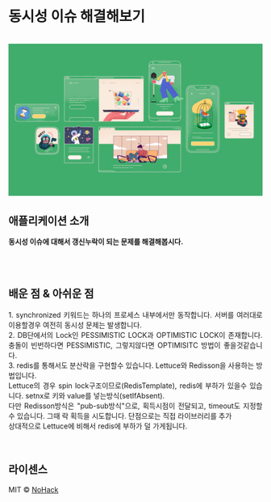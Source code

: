 # 동시성 이슈 해결해보기

<p align="center">
  <br>
  <img src="./images/common/logo-sample.jpeg">
  <br>
</p>

## 애플리케이션 소개

<p align="justify">
  <strong>동시성 이슈에 대해서 갱신누락이 되는 문제를 해결해봅시다.</strong>
</p>
<br>
<br>

## 배운 점 & 아쉬운 점

<p align="justify">
   1. synchronized 키워드는 하나의 프로세스 내부에서만 동작합니다. 서버를 여러대로 이용할경우 여전히 동시성 문제는 발생합니다. <br>
   2. DB단에서의 Lock인 PESSIMISTIC LOCK과 OPTIMISTIC LOCK이 존재합니다. 충돌이 빈번하다면 PESSIMISTIC, 그렇지않다면 OPTIMISITC 방법이 좋을것같습니다. <br>
   3. redis를 통해서도 분산락을 구현할수 있습니다. Lettuce와 Redisson을 사용하는 방법입니다. <br>
      Lettuce의 경우 spin lock구조이므로(RedisTemplate), redis에 부하가 있을수 있습니다. setnx로 키와 value를 넣는방식(setIfAbsent). <br>
      다만 Redisson방식은 "pub-sub방식"으로, 획득시점이 전달되고, timeout도 지정할수 있습니다. 그때 락 획득을 시도합니다. 단점으로는 직접 라이브러리를 추가  <br>
      상대적으로 Lettuce에 비해서 redis에 부하가 덜 가게됩니다. <br>
</p>

<br>

## 라이센스

MIT &copy; [NoHack](mailto:lbjp114@gmail.com)

<!-- Stack Icon Refernces -->
